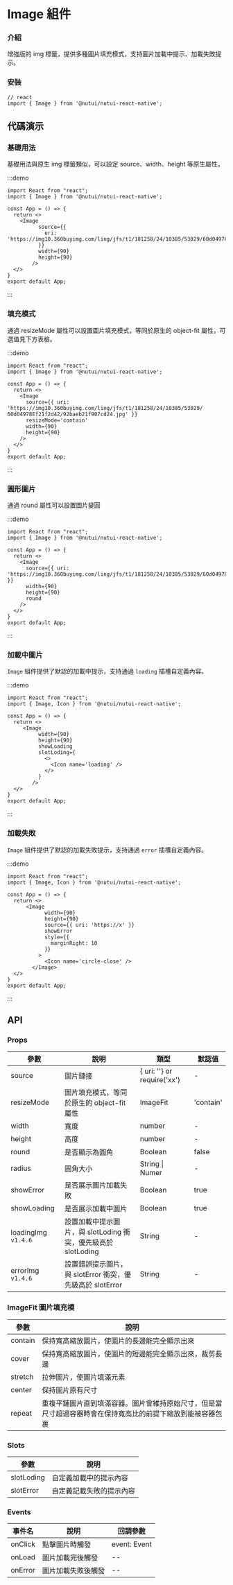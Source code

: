 # Image 組件

### 介紹

增強版的 img 標籤，提供多種圖片填充模式，支持圖片加載中提示、加載失敗提示。

### 安裝

```tsx
// react
import { Image } from '@nutui/nutui-react-native';
```

## 代碼演示

### 基礎用法

基礎用法與原生 img 標籤類似，可以設定 source、width、height 等原生屬性。

:::demo

```tsx
import React from "react";
import { Image } from '@nutui/nutui-react-native';

const App = () => {
  return <>
    <Image
          source={{
            uri: 'https://img10.360buyimg.com/ling/jfs/t1/181258/24/10385/53029/60d04978Ef21f2d42/92baeb21f907cd24.jpg'
          }}
          width={90}
          height={90}
        />
  </>
}
export default App;
```

:::

### 填充模式

通過 resizeMode 屬性可以設置圖片填充模式，等同於原生的 object-fit 屬性，可選值見下方表格。

:::demo

```tsx
import React from "react";
import { Image } from '@nutui/nutui-react-native';

const App = () => {
  return <>
    <Image
      source={{ uri: 'https://img10.360buyimg.com/ling/jfs/t1/181258/24/10385/53029/    60d04978Ef21f2d42/92baeb21f907cd24.jpg' }}
      resizeMode='contain'
      width={90}
      height={90}
    />
  </>
}
export default App;
```

:::

### 圓形圖片

通過 round 屬性可以設置圖片變圓

:::demo

```tsx
import React from "react";
import { Image } from '@nutui/nutui-react-native';

const App = () => {
  return <>
    <Image
      source={{ uri: 'https://img10.360buyimg.com/ling/jfs/t1/181258/24/10385/53029/60d04978Ef21f2d42/92baeb21f907cd24.jpg' }}
      width={90}
      height={90}
      round
    />
  </>
}
export default App;
```

:::

### 加載中圖片

`Image` 組件提供了默認的加載中提示，支持通過 `loading` 插槽自定義內容。

:::demo

```tsx
import React from "react";
import { Image, Icon } from '@nutui/nutui-react-native';

const App = () => {
  return <>
     <Image
          width={90}
          height={90}
          showLoading
          slotLoding={
            <>
              <Icon name='loading' />
            </>
          }
        />
  </>
}
export default App;
```

:::

### 加載失敗

`Image` 組件提供了默認的加載失敗提示，支持通過 `error` 插槽自定義內容。

:::demo

```tsx
import React from "react";
import { Image, Icon } from '@nutui/nutui-react-native';

const App = () => {
  return <>
      <Image
            width={90}
            height={90}
            source={{ uri: 'https://x' }}
            showError
            style={{
              marginRight: 10
            }}
          >
            <Icon name='circle-close' />
        </Image>
  </>
}
export default App;
```

:::

## API

### Props

| 參數                | 說明                                                          | 類型                        | 默認值    |
| ------------------- | ------------------------------------------------------------- | --------------------------- | --------- |
| source              | 圖片鏈接                                                      | { uri: ''} or require('xx') | -         |
| resizeMode          | 圖片填充模式，等同於原生的 object-fit 屬性                    | ImageFit                    | 'contain' |
| width               | 寬度                                                          | number                      | -         |
| height              | 高度                                                          | number                      | -         |
| round               | 是否顯示為圓角                                                | Boolean                     | false     |
| radius              | 圓角大小                                                      | String \| Numer             | -         |
| showError           | 是否展示圖片加載失敗                                          | Boolean                     | true      |
| showLoading         | 是否展示加載中圖片                                            | Boolean                     | true      |
| loadingImg `v1.4.6` | 設置加載中提示圖片，與 slotLoding 衝突，優先級高於 slotLoding | String                      | -         |
| errorImg `v1.4.6`   | 設置錯誤提示圖片，與 slotError 衝突，優先級高於 slotError     | String                      | -         |

### ImageFit 圖片填充模

| 參數    | 說明                                                                                                       |
| ------- | ---------------------------------------------------------------------------------------------------------- |
| contain | 保持寬高縮放圖片，使圖片的長邊能完全顯示出來                                                               |
| cover   | 保持寬高縮放圖片，使圖片的短邊能完全顯示出來，裁剪長邊                                                     |
| stretch | 拉伸圖片，使圖片填滿元素                                                                                   |
| center  | 保持圖片原有尺寸                                                                                           |
| repeat  | 重複平鋪圖片直到填滿容器。圖片會維持原始尺寸，但是當尺寸超過容器時會在保持寬高比的前提下縮放到能被容器包裹 |

### Slots

| 參數       | 說明                     |
| ---------- | ------------------------ |
| slotLoding | 自定義加載中的提示內容   |
| slotError  | 自定義記載失敗的提示內容 |

### Events

| 事件名  | 說明               | 回調參數     |
| ------- | ------------------ | ------------ |
| onClick | 點擊圖片時觸發     | event: Event |
| onLoad  | 圖片加載完後觸發   | --           |
| onError | 圖片加載失敗後觸發 | --           |
